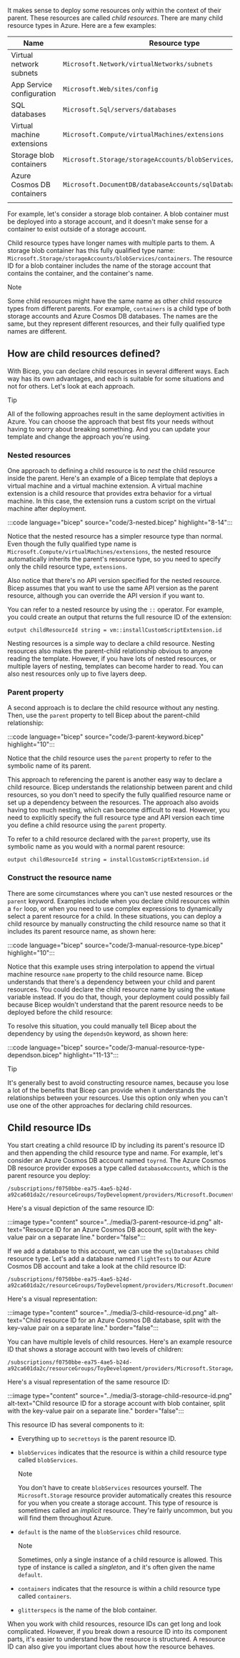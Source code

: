 It makes sense to deploy some resources only within the context of their parent. These resources are called *child resources*. There are many child resource types in Azure. Here are a few examples:

| Name | Resource type |
| --- | --- |
| Virtual network subnets    | `Microsoft.Network/virtualNetworks/subnets`                     |
| App Service configuration  | `Microsoft.Web/sites/config`                                    |
| SQL databases              | `Microsoft.Sql/servers/databases`                               |
| Virtual machine extensions | `Microsoft.Compute/virtualMachines/extensions`                  |
| Storage blob containers    | `Microsoft.Storage/storageAccounts/blobServices/containers`     |
| Azure Cosmos DB containers       | `Microsoft.DocumentDB/databaseAccounts/sqlDatabases/containers` |
| | |

For example, let's consider a storage blob container. A blob container must be deployed into a storage account, and it doesn't make sense for a container to exist outside of a storage account.

Child resource types have longer names with multiple parts to them. A storage blob container has this fully qualified type name: `Microsoft.Storage/storageAccounts/blobServices/containers`. The resource ID for a blob container includes the name of the storage account that contains the container, and the container's name.

> [!NOTE]
> Some child resources might have the same name as other child resource types from different parents. For example, `containers` is a child type of both storage accounts and Azure Cosmos DB databases. The names are the same, but they represent different resources, and their fully qualified type names are different.

## How are child resources defined?

With Bicep, you can declare child resources in several different ways. Each way has its own advantages, and each is suitable for some situations and not for others. Let's look at each approach.

> [!TIP]
> All of the following approaches result in the same deployment activities in Azure. You can choose the approach that best fits your needs without having to worry about breaking something. And you can update your template and change the approach you're using.

### Nested resources

One approach to defining a child resource is to *nest* the child resource inside the parent. Here's an example of a Bicep template that deploys a virtual machine and a virtual machine extension. A virtual machine extension is a child resource that provides extra behavior for a virtual machine. In this case, the extension runs a custom script on the virtual machine after deployment.

:::code language="bicep" source="code/3-nested.bicep" highlight="8-14":::

Notice that the nested resource has a simpler resource type than normal. Even though the fully qualified type name is `Microsoft.Compute/virtualMachines/extensions`, the nested resource automatically inherits the parent's resource type, so you need to specify only the child resource type, `extensions`. 

Also notice that there's no API version specified for the nested resource. Bicep assumes that you want to use the same API version as the parent resource, although you can override the API version if you want to.

You can refer to a nested resource by using the `::` operator. For example, you could create an output that returns the full resource ID of the extension:

```bicep
output childResourceId string = vm::installCustomScriptExtension.id
```

Nesting resources is a simple way to declare a child resource. Nesting resources also makes the parent-child relationship obvious to anyone reading the template. However, if you have lots of nested resources, or multiple layers of nesting, templates can become harder to read. You can also nest resources only up to five layers deep.

### Parent property

A second approach is to declare the child resource without any nesting. Then, use the `parent` property to tell Bicep about the parent-child relationship:

:::code language="bicep" source="code/3-parent-keyword.bicep" highlight="10":::

Notice that the child resource uses the `parent` property to refer to the symbolic name of its parent.

This approach to referencing the parent is another easy way to declare a child resource. Bicep understands the relationship between parent and child resources, so you don't need to specify the fully qualified resource name or set up a dependency between the resources. The approach also avoids having too much nesting, which can become difficult to read. However, you need to explicitly specify the full resource type and API version each time you define a child resource using the `parent` property.

To refer to a child resource declared with the `parent` property, use its symbolic name as you would with a normal parent resource:

```bicep
output childResourceId string = installCustomScriptExtension.id
```

### Construct the resource name

There are some circumstances where you can't use nested resources or the `parent` keyword. Examples include when you declare child resources within a `for` loop, or when you need to use complex expressions to dynamically select a parent resource for a child. In these situations, you can deploy a child resource by manually constructing the child resource name so that it includes its parent resource name, as shown here:

:::code language="bicep" source="code/3-manual-resource-type.bicep" highlight="10":::

Notice that this example uses string interpolation to append the virtual machine resource `name` property to the child resource name. Bicep understands that there's a dependency between your child and parent resources. You could declare the child resource name by using the `vmName` variable instead. If you do that, though, your deployment could possibly fail because Bicep wouldn't understand that the parent resource needs to be deployed before the child resource: 

To resolve this situation, you could manually tell Bicep about the dependency by using the `dependsOn` keyword, as shown here:

:::code language="bicep" source="code/3-manual-resource-type-dependson.bicep" highlight="11-13":::

> [!TIP]
> It's generally best to avoid constructing resource names, because you lose a lot of the benefits that Bicep can provide when it understands the relationships between your resources. Use this option only when you can't use one of the other approaches for declaring child resources.

## Child resource IDs

You start creating a child resource ID by including its parent's resource ID and then appending the child resource type and name. For example, let's consider an Azure Cosmos DB account named `toyrnd`. The Azure Cosmos DB resource provider exposes a type called `databaseAccounts`, which is the parent resource you deploy:

```
/subscriptions/f0750bbe-ea75-4ae5-b24d-a92ca601da2c/resourceGroups/ToyDevelopment/providers/Microsoft.DocumentDB/databaseAccounts/toyrnd
```

Here's a visual depiction of the same resource ID:

:::image type="content" source="../media/3-parent-resource-id.png" alt-text="Resource ID for an Azure Cosmos DB account, split with the key-value pair on a separate line." border="false":::

If we add a database to this account, we can use the `sqlDatabases` child resource type. Let's add a database named `FlightTests` to our Azure Cosmos DB account and take a look at the child resource ID:

```
/subscriptions/f0750bbe-ea75-4ae5-b24d-a92ca601da2c/resourceGroups/ToyDevelopment/providers/Microsoft.DocumentDB/databaseAccounts/toyrnd/sqlDatabases/FlightTests
```

Here's a visual representation:

:::image type="content" source="../media/3-child-resource-id.png" alt-text="Child resource ID for an Azure Cosmos DB database, split with the key-value pair on a separate line." border="false":::

You can have multiple levels of child resources. Here's an example resource ID that shows a storage account with two levels of children:

```
/subscriptions/f0750bbe-ea75-4ae5-b24d-a92ca601da2c/resourceGroups/ToyDevelopment/providers/Microsoft.Storage/storageAccounts/secrettoys/blobServices/default/containers/glitterspecs
```

Here's a visual representation of the same resource ID:

:::image type="content" source="../media/3-storage-child-resource-id.png" alt-text="Child resource ID for a storage account with blob container, split with the key-value pair on a separate line." border="false":::

This resource ID has several components to it:

- Everything up to `secrettoys` is the parent resource ID.

- `blobServices` indicates that the resource is within a child resource type called `blobServices`.

  > [!NOTE]
  > You don't have to create `blobServices` resources yourself. The `Microsoft.Storage` resource provider automatically creates this resource for you when you create a storage account. This type of resource is sometimes called an *implicit* resource. They're fairly uncommon, but you will find them throughout Azure.

- `default` is the name of the `blobServices` child resource.

  > [!NOTE]
  > Sometimes, only a single instance of a child resource is allowed. This type of instance is called a *singleton*, and it's often given the name `default`.

- `containers` indicates that the resource is within a child resource type called `containers`.

- `glitterspecs` is the name of the blob container.

When you work with child resources, resource IDs can get long and look complicated. However, if you break down a resource ID into its component parts, it's easier to understand how the resource is structured. A resource ID can also give you important clues about how the resource behaves.
